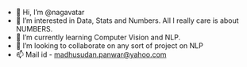- 👋 Hi, I’m @nagavatar
- 👀 I’m interested in Data, Stats and Numbers. All I really care is about NUMBERS.
- 🌱 I’m currently learning Computer Vision and NLP.
- 💞️ I’m looking to collaborate on any sort of project on NLP
- 📫 Mail id - madhusudan.panwar@yahoo.com

<!---
nagavatar/nagavatar is a ✨ special ✨ repository because its `README.md` (this file) appears on your GitHub profile.
You can click the Preview link to take a look at your changes.
--->
